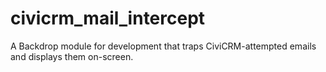 # civicrm_mail_intercept
A Backdrop module for development that traps CiviCRM-attempted emails and displays them on-screen.
